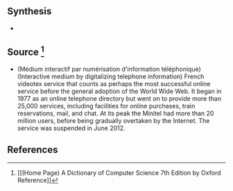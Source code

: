 ## Synthesis
- 
## Source [^1]
- (Médium interactif par numérisation d'information téléphonique)(Interactive medium by digitalizing telephone information) French videotex service that counts as perhaps the most successful online service before the general adoption of the World Wide Web. It began in 1977 as an online telephone directory but went on to provide more than 25,000 services, including facilities for online purchases, train reservations, mail, and chat. At its peak the Minitel had more than 20 million users, before being gradually overtaken by the Internet. The service was suspended in June 2012.
## References

[^1]: [[(Home Page) A Dictionary of Computer Science 7th Edition by Oxford Reference]]